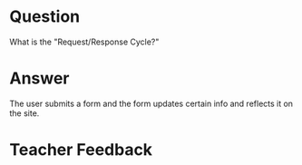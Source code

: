# Question

What is the "Request/Response Cycle?"

# Answer
The user submits a form and the form updates certain info and reflects it on the site.

# Teacher Feedback